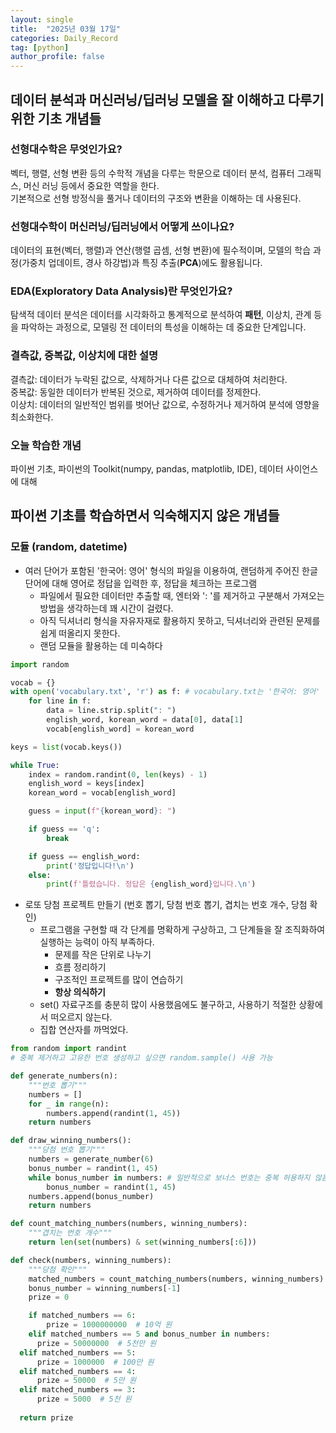 ```yaml
---
layout: single
title:  "2025년 03월 17일"
categories: Daily_Record
tag: [python]
author_profile: false
---
```


## 데이터 분석과 머신러닝/딥러닝 모델을 잘 이해하고 다루기 위한 기초 개념들

### 선형대수학은 무엇인가요?

벡터, 행렬, 선형 변환 등의 수학적 개념을 다루는 학문으로 데이터 분석, 컴퓨터 그래픽스, 머신 러닝 등에서 중요한 역할을 한다.  
기본적으로 선형 방정식을 풀거나 데이터의 구조와 변환을 이해하는 데 사용된다.  

### 선형대수학이 머신러닝/딥러닝에서 어떻게 쓰이나요?

데이터의 표현(벡터, 행렬)과 연산(행렬 곱셈, 선형 변환)에 필수적이며, 모델의 학습 과정(가중치 업데이트, 경사 하강법)과 특징 추출(**PCA**)에도 활용됩니다.

### EDA(Exploratory Data Analysis)란 무엇인가요?

탐색적 데이터 분석은 데이터를 시각화하고 통계적으로 분석하여 **패턴**, 이상치, 관계 등을 파악하는 과정으로, 모델링 전 데이터의 특성을 이해하는 데 중요한 단계입니다.

### 결측값, 중복값, 이상치에 대한 설명

결측값: 데이터가 누락된 값으로, 삭제하거나 다른 값으로 대체하여 처리한다.  
중복값: 동일한 데이터가 반복된 것으로, 제거하여 데이터를 정제한다.  
이상치: 데이터의 일반적인 범위를 벗어난 값으로, 수정하거나 제거하여 분석에 영향을 최소화한다.

### 오늘 학습한 개념

파이썬 기초, 파이썬의 Toolkit(numpy, pandas, matplotlib, IDE), 데이터 사이언스에 대해

## 파이썬 기초를 학습하면서 익숙해지지 않은 개념들

### 모듈 (random, datetime)

* 여러 단어가 포함된 '한국어: 영어' 형식의 파일을 이용하여, 랜덤하게 주어진 한글 단어에 대해 영어로 정답을 입력한 후, 정답을 체크하는 프로그램  
    + 파일에서 필요한 데이터만 추출할 때, 엔터와 ': '를 제거하고 구분해서 가져오는 방법을 생각하는데 꽤 시간이 걸렸다.
    + 아직 딕셔너리 형식을 자유자재로 활용하지 못하고, 딕셔너리와 관련된 문제를 쉽게 떠올리지 못한다.
    + 랜덤 모듈을 활용하는 데 미숙하다


```python
import random

vocab = {}
with open('vocabulary.txt', 'r') as f: # vocabulary.txt는 '한국어: 영어' 형태
    for line in f:
        data = line.strip.split(": ")
        english_word, korean_word = data[0], data[1]
        vocab[english_word] = korean_word

keys = list(vocab.keys())

while True:
    index = random.randint(0, len(keys) - 1)
    english_word = keys[index]
    korean_word = vocab[english_word]

    guess = input(f"{korean_word}: ")

    if guess == 'q':
        break

    if guess == english_word:
        print('정답입니다!\n')
    else:
        print(f'틀렸습니다. 정답은 {english_word}입니다.\n')
```

- 로또 당첨 프로젝트 만들기 (번호 뽑기, 당첨 번호 뽑기, 겹치는 번호 개수, 당첨 확인)
    + 프로그램을 구현할 때 각 단계를 명확하게 구상하고, 그 단계들을 잘 조직화하여 실행하는 능력이 아직 부족하다.  
      - 문제를 작은 단위로 나누기
      - 흐름 정리하기
      - 구조적인 프로젝트를 많이 연습하기
      - **항상 의식하기**
    + set() 자료구조를 충분히 많이 사용했음에도 불구하고, 사용하기 적절한 상황에서 떠오르지 않는다.
    + 집합 연산자를 까먹었다.


```python
from random import randint
# 중복 제거하고 고유한 번호 생성하고 싶으면 random.sample() 사용 가능

def generate_numbers(n):
    """번호 뽑기"""
    numbers = []
    for _ in range(n):
        numbers.append(randint(1, 45))
    return numbers

def draw_winning_numbers():
    """당첨 번호 뽑기"""
    numbers = generate_number(6)
    bonus_number = randint(1, 45)
    while bonus_number in numbers: # 일반적으로 보너스 번호는 중복 허용하지 않음
        bonus_number = randint(1, 45)
    numbers.append(bonus_number)
    return numbers

def count_matching_numbers(numbers, winning_numbers):
    """겹치는 번호 개수"""
    return len(set(numbers) & set(winning_numbers[:6]))

def check(numbers, winning_numbers):
    """당첨 확인"""
    matched_numbers = count_matching_numbers(numbers, winning_numbers)
    bonus_number = winning_numbers[-1]
    prize = 0

    if matched_numbers == 6:
        prize = 1000000000  # 10억 원
    elif matched_numbers == 5 and bonus_number in numbers:
      prize = 50000000  # 5천만 원
  elif matched_numbers == 5:
      prize = 1000000  # 100만 원
  elif matched_numbers == 4:
      prize = 50000  # 5만 원
  elif matched_numbers == 3:
      prize = 5000  # 5천 원
    
  return prize
```
